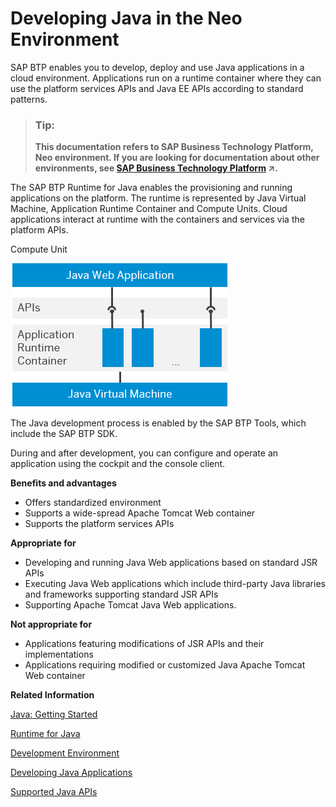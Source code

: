<!-- loio9bd4dd19aef947b58eadf688ccc90de7 -->

# Developing Java in the Neo Environment

SAP BTP enables you to develop, deploy and use Java applications in a cloud environment. Applications run on a runtime container where they can use the platform services APIs and Java EE APIs according to standard patterns.

> ### Tip:  
> **This documentation refers to SAP Business Technology Platform, Neo environment. If you are looking for documentation about other environments, see [SAP Business Technology Platform](https://help.sap.com/viewer/65de2977205c403bbc107264b8eccf4b/Cloud/en-US/6a2c1ab5a31b4ed9a2ce17a5329e1dd8.html "SAP Business Technology Platform (SAP BTP) is an integrated offering comprised of four technology portfolios: database and data management, application development and integration, analytics, and intelligent technologies. The platform offers users the ability to turn data into business value, compose end-to-end business processes, and build and extend SAP applications quickly.") :arrow_upper_right:.**

The SAP BTP Runtime for Java enables the provisioning and running applications on the platform. The runtime is represented by Java Virtual Machine, Application Runtime Container and Compute Units. Cloud applications interact at runtime with the containers and services via the platform APIs.

   
  
<a name="loio9bd4dd19aef947b58eadf688ccc90de7__fig_e1r_jwt_lcb"/>Compute Unit

 ![](images/Runtime_Facilites_0296af1.png "Compute Unit") 

The Java development process is enabled by the SAP BTP Tools, which include the SAP BTP SDK.

During and after development, you can configure and operate an application using the cockpit and the console client.

**Benefits and advantages**

-   Offers standardized environment
-   Supports a wide-spread Apache Tomcat Web container
-   Supports the platform services APIs

**Appropriate for**

-   Developing and running Java Web applications based on standard JSR APIs
-   Executing Java Web applications which include third-party Java libraries and frameworks supporting standard JSR APIs
-   Supporting Apache Tomcat Java Web applications.

**Not appropriate for**

-   Applications featuring modifications of JSR APIs and their implementations
-   Applications requiring modified or customized Java Apache Tomcat Web container

**Related Information**  


[Java: Getting Started](java-getting-started-e66f3ee.md "Set up your Java development environment and deploy your first application in the cloud.")

[Runtime for Java](runtime-for-java-7613c8c.md)

[Development Environment](development-environment-7613405.md "The basic tools of the SAP BTP development environment, the SAP BTP Tools, include the SAP BTP SDK for Neo environment.")

[Developing Java Applications](developing-java-applications-ac36e1f.md "")

[Supported Java APIs](supported-java-apis-e836a95.md)

